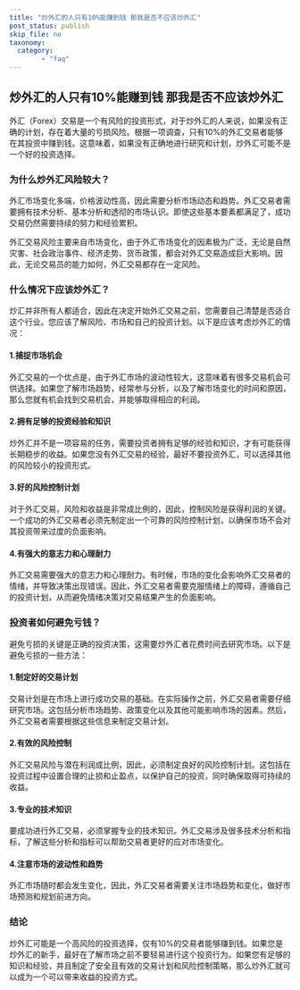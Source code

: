 ```yaml
---
title: "炒外汇的人只有10%能赚到钱 那我是否不应该炒外汇"
post_status: publish
skip_file: no
taxonomy:
  category:
        - "faq"
---
```


## 炒外汇的人只有10%能赚到钱 那我是否不应该炒外汇

外汇（Forex）交易是一个有风险的投资形式，对于炒外汇的人来说，如果没有正确的计划，存在着大量的亏损风险。根据一项调查，只有10%的外汇交易者能够在其投资中赚到钱。这意味着，如果没有正确地进行研究和计划，炒外汇可能不是一个好的投资选择。

### 为什么炒外汇风险较大？

外汇市场变化多端，价格波动性高，因此需要分析市场动态和趋势。外汇交易者需要拥有技术分析、基本分析和透彻的市场认识。即使这些基本要素都满足了，成功交易仍然需要持续的努力和经验累积。

外汇交易风险主要来自市场变化，由于外汇市场变化的因素极为广泛，无论是自然灾害、社会政治事件、经济走势、货币政策，都会对外汇交易造成巨大影响。因此，无论交易员的能力如何，外汇交易都存在一定风险。

### 什么情况下应该炒外汇？

炒汇并非所有人都适合，因此在决定开始外汇交易之前，您需要自己清楚是否适合这个行业。您应该了解风险、市场和自己的投资计划。以下是应该考虑炒外汇的情况：

#### 1.捕捉市场机会

外汇交易的一个优点是，由于外汇市场的波动性较大，这意味着有很多交易机会可供选择。如果您了解市场趋势，经常参与分析，以及了解市场变化的时间和原因，那么您就有机会找到交易机会，并能够取得相应的利润。

#### 2.拥有足够的投资经验和知识

炒外汇并不是一项容易的任务，需要投资者拥有足够的经验和知识，才有可能获得长期稳步的收益。如果您没有外汇交易的经验，最好不要投资外汇，可以选择其他的风险较小的投资形式。

#### 3.好的风险控制计划

对于外汇交易，风险和收益是非常成比例的，因此，控制风险是获得利润的关键。一个成功的外汇交易者必须先制定出一个可靠的风险控制计划，以确保市场不会对其投资带来过度的负面影响。

#### 4.有强大的意志力和心理耐力

外汇交易需要强大的意志力和心理耐力。有时候，市场的变化会影响外汇交易者的情绪，并导致决策出现错误。因此，外汇交易者需要克服情绪上的障碍，遵循自己的投资计划，从而避免情绪决策对交易结果产生的负面影响。

### 投资者如何避免亏钱？

避免亏损的关键是正确的投资决策，这需要炒外汇者花费时间去研究市场。以下是避免亏损的一些方法：

#### 1.制定好的交易计划

交易计划是在市场上进行成功交易的基础。在实际操作之前，外汇交易者需要仔细研究市场。这包括分析市场趋势、政策变化以及其他可能影响市场的因素。然后，外汇交易者需要根据这些信息来制定交易计划。

#### 2.有效的风险控制

外汇交易风险与潜在利润成比例，因此，必须制定良好的风险控制计划。这包括在投资过程中设置合理的止损和止盈点，以保护自己的投资，同时确保取得可持续的收益。

#### 3.专业的技术知识

要成功进行外汇交易，必须掌握专业的技术知识。外汇交易涉及很多技术分析和指标，了解这些分析和指标可以帮助交易者更好的应对市场变化。

#### 4.注意市场的波动性和趋势

外汇市场随时都会发生变化，因此，外汇交易者需要关注市场趋势和变化，做好市场预测和规划前进方向。

### 结论

炒外汇可能是一个高风险的投资选择，仅有10%的交易者能够赚到钱。如果您是炒外汇的新手，最好在了解市场之前不要轻易进行这个投资行为。如果您有足够的知识和经验，并且制定了安全且有效的交易计划和风险控制策略，那么炒外汇就可以成为一个可以带来收益的投资方式。
